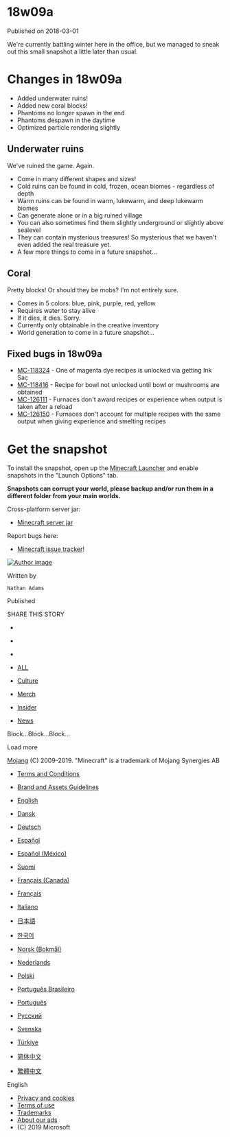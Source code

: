 # 18w09a
Published on 2018-03-01

We're currently battling winter here in the office, but we managed to sneak
out this small snapshot a little later than usual.

#  Changes in 18w09a

  * Added underwater ruins!
  * Added new coral blocks!
  * Phantoms no longer spawn in the end
  * Phantoms despawn in the daytime
  * Optimized particle rendering slightly

##  Underwater ruins

We've ruined the game. Again.

  * Come in many different shapes and sizes!
  * Cold ruins can be found in cold, frozen, ocean biomes - regardless of depth
  * Warm ruins can be found in warm, lukewarm, and deep lukewarm biomes
  * Can generate alone or in a big ruined village
  * You can also sometimes find them slightly underground or slightly above sealevel
  * They can contain mysterious treasures! So mysterious that we haven't even added the real treasure yet.
  * A few more things to come in a future snapshot...

##  Coral

Pretty blocks! Or should they be mobs? I'm not entirely sure.

  * Comes in 5 colors: blue, pink, purple, red, yellow
  * Requires water to stay alive
  * If it dies, it dies. Sorry.
  * Currently only obtainable in the creative inventory
  * World generation to come in a future snapshot...

##  Fixed bugs in 18w09a

  * [MC-118324](https://bugs.mojang.com/browse/MC-118324) \- One of magenta dye recipes is unlocked via getting Ink Sac
  * [MC-118416](https://bugs.mojang.com/browse/MC-118416) \- Recipe for bowl not unlocked until bowl or mushrooms are obtained
  * [MC-126111](https://bugs.mojang.com/browse/MC-126111) \- Furnaces don't award recipes or experience when output is taken after a reload
  * [MC-126150](https://bugs.mojang.com/browse/MC-126150) \- Furnaces don't account for multiple recipes with the same output when giving experience and smelting recipes

#  Get the snapshot

To install the snapshot, open up the [Minecraft Launcher](/download) and
enable snapshots in the "Launch Options" tab.

 **Snapshots can corrupt your world, please backup and/or run them in a
different folder from your main worlds.**

Cross-platform server jar:

  * [Minecraft server jar](https://launcher.mojang.com/mc/game/18w09a/server/57dd2fe4a2fdb6e846b978e77442465d2ea27f43/server.jar)

Report bugs here:

  * [Minecraft issue tracker](https://bugs.mojang.com/browse/MC)!

[ ![Author
image](/content/dam/archive/d253f6cc9bc41748d2a4143064c9102d-Mojang_Avatars_302x170px_0013_Nathan_Avatar00.png)
]()

Written by

    Nathan Adams
Published

    

SHARE THIS STORY

  * [ ](https://www.facebook.com/sharer/sharer.php?u=https%3A%2F%2Fwww.minecraft.net%2Fen-us%2Farticle%2Fminecraft-snapshot-18w09a)
  * [ ](https://twitter.com/home?status=https%3A%2F%2Fwww.minecraft.net%2Fen-us%2Farticle%2Fminecraft-snapshot-18w09a)
  * [ ](https://www.reddit.com/submit?url=https%3A%2F%2Fwww.minecraft.net%2Fen-us%2Farticle%2Fminecraft-snapshot-18w09a)

  * [ALL](javascript:;)
  * [Culture](javascript:;)
  * [Merch](javascript:;)
  * [Insider](javascript:;)
  * [News](javascript:;)

Block...Block...Block...

Load more

[ ](https://mojang.com?ref=ft)

[Mojang](https://mojang.com) (C) 2009-2019. "Minecraft" is a trademark of
Mojang Synergies AB

  * [ Terms and Conditions ](https://account.mojang.com/terms?ref=ft)
  * [ Brand and Assets Guidelines ](https://account.mojang.com/terms?ref=ft#brand)

  * [English](/en-us/)
  * [Dansk](/da-dk/)
  * [Deutsch](/de-de/)
  * [Español](/es-es/)
  * [Español (México)](/es-mx/)
  * [Suomi](/fi-fi/)
  * [Français (Canada)](/fr-ca/)
  * [Français](/fr-fr/)
  * [Italiano](/it-it/)
  * [日本語](/ja-jp/)
  * [한국어](/ko-kr/)
  * [Norsk (Bokmål)](/nb-no/)
  * [Nederlands](/nl-nl/)
  * [Polski](/pl-pl/)
  * [Português Brasileiro](/pt-br/)
  * [Português](/pt-pt/)
  * [Русский](/ru-ru/)
  * [Svenska](/sv-se/)
  * [Türkiye](/tr-tr/)
  * [简体中文](/zh-hans/)
  * [繁體中文](/zh-hant/)

English

  * [Privacy and cookies](http://go.microsoft.com/fwlink/?linkid=521839)
  * [Terms of use](http://go.microsoft.com/fwlink/?linkid=206977)
  * [Trademarks](http://www.microsoft.com/trademarks)
  * [About our ads](http://choice.microsoft.com/)
  * (C) 2019 Microsoft

[ ](http://www.microsoft.com/)


